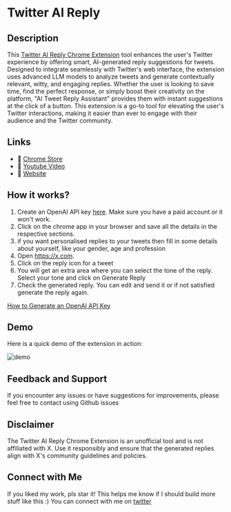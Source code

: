 <h1>Twitter AI Reply</h1>

## Description
This [Twitter AI Reply Chrome Extension](https://chromewebstore.google.com/detail/twitter-ai-reply/fdogabfcglaladeknalpmdgpodkbafio) tool enhances the user's Twitter experience by offering smart, AI-generated reply suggestions for tweets. Designed to integrate seamlessly with Twitter's web interface, the extension uses advanced LLM models to analyze tweets and generate contextually relevant, witty, and engaging replies. Whether the user is looking to save time, find the perfect response, or simply boost their creativity on the platform, "AI Tweet Reply Assistant" provides them with instant suggestions at the click of a button. This extension is a go-to tool for elevating the user's Twitter interactions, making it easier than ever to engage with their audience and the Twitter community.

## Links
- 🔗 [Chrome Store](https://chromewebstore.google.com/detail/twitter-ai-reply/fdogabfcglaladeknalpmdgpodkbafio)
- 🔗 [Youtube Video](https://www.youtube.com/watch?v=U6k6nPr13dE)
- 🔗 [Website](https://chromewebstore.google.com/detail/twitter-ai-reply/fdogabfcglaladeknalpmdgpodkbafio)

## How it works?
1. Create an OpenAI API key [here](https://platform.openai.com/account/api-keys). Make sure you have a paid account or it won't work.
2. Click on the chrome app in your browser and save all the details in the respective sections.
3. if you want personalised replies to your tweets then fill in some details about yourself, like your gender, age and profession
4. Open https://x.com.
5. Click on the reply icon for a tweet
6. You will get an extra area where you can select the tone of the reply. Select your tone and click on Generate Reply
7. Check the generated reply. You can edit and send it or if not satisfied generate the reply again.

[How to Generate an OpenAI API Key](https://www.youtube.com/watch?v=nafDyRsVnXU)

## Demo
Here is a quick demo of the extension in action:

![demo](https://www.youtube.com/watch?v=U6k6nPr13dE)


## Feedback and Support

If you encounter any issues or have suggestions for improvements, please feel free to contact using Github issues


## Disclaimer

The Twitter AI Reply Chrome Extension is an unofficial tool and is not affiliated with X. Use it responsibly and ensure that the generated replies align with X's community guidelines and policies.

## Connect with Me

If you liked my work, pls star it! This helps me know if I should build more stuff like this :)
You can connect with me on [twitter](https://twitter.com/proxy_vector) 
